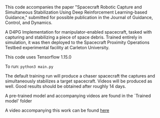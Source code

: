 This code accompanies the paper "Spacecraft Robotic Capture and Simultaneous Stabilization Using Deep Reinforcement Learning-based Guidance," submitted for possible publication in the Journal of Guidance, Control, and Dynamics.

A D4PG Implementation for manipulator-enabled spacecraft, tasked with capturing and stabilizing a piece of space debris. Trained entirely in simulation, it was then deployed to the Spacecraft Proximity Operations Testbed experimental facility at Carleton University.

This code uses Tensorflow 1.15.0

To run: `python3 main.py`

The default training run will produce a chaser spacecraft the captures and simultaneously stabilizes a target spacecraft. Videos will be produced as well. Good results should be obtained after roughly 14 days.

A pre-trained model and accompanying videos are found in the `Trained model' folder

A video accompanying this work can be found [here](https://youtu.be/_oWpEH_dalo)
